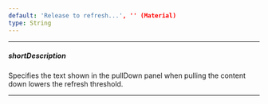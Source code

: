 ```yaml
---
default: 'Release to refresh...', '' (Material)
type: String
---
```

---
##### shortDescription
Specifies the text shown in the pullDown panel when pulling the content down lowers the refresh threshold.

---
